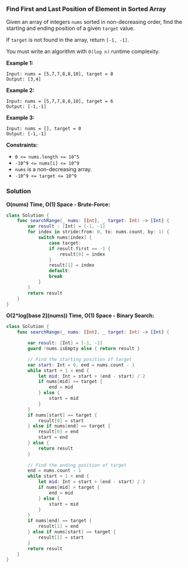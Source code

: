 
### Find First and Last Position of Element in Sorted Array

Given an array of integers `nums` sorted in non-decreasing order, find the starting and ending position of a given `target` value.

If `target` is not found in the array, return `[-1, -1]`.

You must write an algorithm with `O(log n)` runtime complexity.

__Example 1:__
```
Input: nums = [5,7,7,8,8,10], target = 8
Output: [3,4]
```
__Example 2:__
```
Input: nums = [5,7,7,8,8,10], target = 6
Output: [-1,-1]
```
__Example 3:__
```
Input: nums = [], target = 0
Output: [-1,-1]
```

__Constraints:__
* `0 <= nums.length <= 10^5`
* `-10^9 <= nums[i] <= 10^9`
* `nums` is a non-decreasing array.
* `-10^9 <= target <= 10^9`

### Solution
__O(nums) Time, O(1) Space - Brute-Force:__
```Swift
class Solution {
    func searchRange(_ nums: [Int], _ target: Int) -> [Int] {
        var result : [Int] = [-1, -1]
        for index in stride(from: 0, to: nums.count, by: 1) {
            switch nums[index] {
                case target:
                if result.first == -1 {
                    result[0] = index
                }
                result[1] = index
                default:
                break
            }
        }
        return result
    }
}
```
__O(2*log\[base 2\](nums)) Time, O(1) Space - Binary Search:__
```Swift
class Solution {
    func searchRange(_ nums: [Int], _ target: Int) -> [Int] {

        var result: [Int] = [-1, -1]
        guard !nums.isEmpty else { return result }

        // Find the starting position of target
        var start: Int = 0, end = nums.count - 1
        while start + 1 < end {
            let mid: Int = start + (end - start) / 2
            if nums[mid] >= target {
                end = mid
            } else {
                start = mid
            }
        }
        if nums[start] == target {
            result[0] = start
        } else if nums[end] == target {
            result[0] = end
            start = end
        } else {
            return result
        }
        
        // Find the ending position of target
        end = nums.count - 1
        while start + 1 < end {
            let mid: Int = start + (end - start) / 2
            if nums[mid] > target {
                end = mid
            } else {
                start = mid
            }
        }
        if nums[end] == target {
            result[1] = end
        } else if nums[start] == target {
            result[1] = start
        }
        return result
    }
}
```